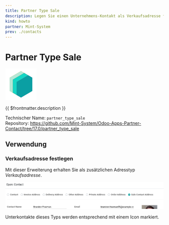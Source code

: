 ```yaml
---
title: Partner Type Sale
description: Legen Sie einen Unternehmens-Kontakt als Verkaufsadresse fest.
kind: howto
partner: Mint-System
prev: ./contacts
---
```


# Partner Type Sale

![icon_oms_box](attachments/icons_odoo_mint_system.png)

{{ $frontmatter.description }}

Technischer Name: `partner_type_sale`\
Repository: <https://github.com/Mint-System/Odoo-Apps-Partner-Contact/tree/17.0/partner_type_sale>

## Verwendung

### Verkaufsadresse festlegen

Mit dieser Erweiterung erhalten Sie als zusätzlichen Adresstyp _Verkaufsadresse_.

![](attachments/Partner%20Type%20Sale.png)

Unterkontakte dieses Typs werden entsprechend mit einem Icon markiert.
